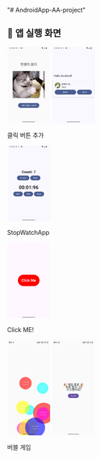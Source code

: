 "# AndroidApp-AA-project" 
<h2>📸 앱 실행 화면</h2>


<img src="image/pose.png" alt="앱 스크린샷" width="100">

<img src="image/petimage.png" alt="앱 스크린샷" width="100">
<p>클릭 버튼 추가</p>
<img src="image/screenshot10.15.png" alt="앱 스크린샷" width="100">
<p>StopWatchApp</p>

<img src="image/screenshot10.15.2.png" alt="앱 스크린샷" width="100">
<p>Click ME!</p>

<img src="image/playiamge.png" alt="앱 스크린샷" width="100">
<img src="image/score.png" alt="앱 스크린샷" width="100">
<p>버블 게임</p>

